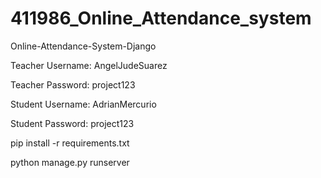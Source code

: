 # 411986_Online_Attendance_system

Online-Attendance-System-Django

Teacher Username: AngelJudeSuarez

Teacher Password: project123

Student Username: AdrianMercurio

Student Password: project123

pip install -r requirements.txt

python manage.py runserver
